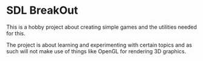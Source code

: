 # SDL BreakOut

This is a hobby project about creating simple games and the utilities needed for this.

The project is about learning and experimenting with certain topics and as such will not make use of things like OpenGL
for rendering 3D graphics.
